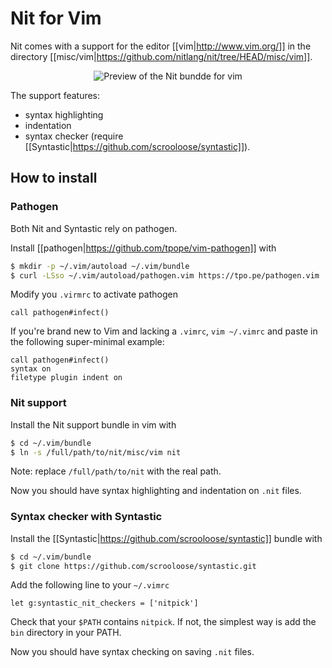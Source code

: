 # Nit for Vim

Nit comes with a support for the editor [[vim|http://www.vim.org/]] in the directory [[misc/vim|https://github.com/nitlang/nit/tree/HEAD/misc/vim]].

<div style="text-align:center">
<img src="screenshot.png" title="screenshot" alt="Preview of the Nit bundde for vim"/>
</div>

The support features:

 * syntax highlighting
 * indentation
 * syntax checker (require [[Syntastic|https://github.com/scrooloose/syntastic]]).

## How to install

### Pathogen

Both Nit and Syntastic rely on pathogen.

Install [[pathogen|https://github.com/tpope/vim-pathogen]] with

~~~sh
$ mkdir -p ~/.vim/autoload ~/.vim/bundle
$ curl -LSso ~/.vim/autoload/pathogen.vim https://tpo.pe/pathogen.vim
~~~

Modify you `.virmrc` to activate pathogen

~~~vim
call pathogen#infect()
~~~

If you're brand new to Vim and lacking a `.vimrc`, `vim ~/.vimrc` and paste in the following super-minimal example:

~~~vim
call pathogen#infect()
syntax on
filetype plugin indent on
~~~

### Nit support

Install the Nit support bundle in vim with

~~~sh
$ cd ~/.vim/bundle
$ ln -s /full/path/to/nit/misc/vim nit
~~~

Note: replace `/full/path/to/nit` with the real path.

Now you should have syntax highlighting and indentation on `.nit` files.

### Syntax checker with Syntastic

Install the [[Syntastic|https://github.com/scrooloose/syntastic]] bundle with

~~~sh
$ cd ~/.vim/bundle
$ git clone https://github.com/scrooloose/syntastic.git
~~~

Add the following line to your `~/.vimrc`

~~~vim
let g:syntastic_nit_checkers = ['nitpick']
~~~

Check that your `$PATH` contains `nitpick`.
If not, the simplest way is add the `bin` directory in your PATH.

Now you should have syntax checking on saving `.nit` files.
